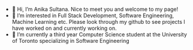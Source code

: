 - 👋 Hi, I’m Anika Sultana. Nice to meet you and welcome to my page! 
- 👀 I’m interested in Full Stack Development, Software Engineering, Machine Learning etc. Please look through my github to see projects I have worked on and currently working on. 
- 🌱 I’m currently a third year Computer Science student at the University of Toronto specializing in Software Engineering 

<!---
Anika2000/Anika2000 is a ✨ special ✨ repository because its `README.md` (this file) appears on your GitHub profile.
You can click the Preview link to take a look at your changes.
--->
